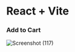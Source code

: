 # React + Vite

### Add to Cart 


![Screenshot (117)](https://github.com/ameerbadushaht/Add_to_Cart_React/assets/84665215/8bc9c462-0cb9-4a05-9f99-c81ebc9303f2)
